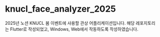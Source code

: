 # knucl_face_analyzer_2025

2025년 노션 KNUCL 봄 이벤트에 사용할 관상 어플리케이션입니다.
해당 레포지토리는 Flutter로 작성되었고, Windows, Web에서 작동하도록 작성하였습니다.
